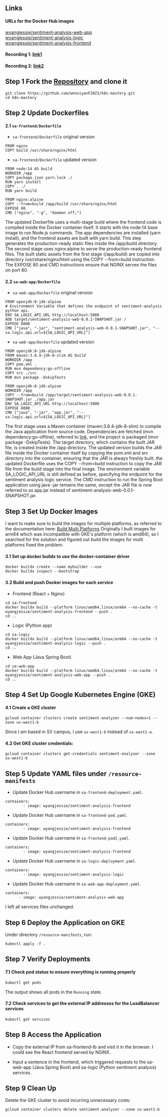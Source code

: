 ## Links
#### URLs for the Docker Hub images
[wyangjessie/sentiment-analysis-web-app](https://hub.docker.com/repository/docker/wyangjessie/sentiment-analysis-web-app/general) \
[wyangjessie/sentiment-analysis-logic](https://hub.docker.com/repository/docker/wyangjessie/sentiment-analysis-logic/general) \
[wyangjessie/sentiment-analysis-frontend](https://hub.docker.com/repository/docker/wyangjessie/sentiment-analysis-frontend/general) 

#### Recording 1: [link1](https://drive.google.com/file/d/1VOkkykQ3rCi12__6WnUSHRTKdZW3ydme/view?usp=sharing)
#### Recording 2: [link2](https://drive.google.com/file/d/1DTfebngQSXcFaWcVVV18Cdljxvzy8QyS/view?usp=sharing)

## Step 1 Fork the [Repository](https://github.com/rinormaloku/k8s-mastery.git) and clone it
```
git clone https://github.com/wenxiyanF2023/k8s-mastery.git
cd k8s-mastery
```

## Step 2 Update Dockerfiles
#### 2.1 `sa-frontend/Dockerfile` 
- `sa-frontend/Dockerfile` original version
```
FROM nginx
COPY build /usr/share/nginx/html
```

- `sa-frontend/Dockerfile` updated version
```
FROM node:14 AS build
WORKDIR /app
COPY package.json yarn.lock ./
RUN yarn install
COPY . ./
RUN yarn build

FROM nginx:alpine
COPY --from=build /app/build /usr/share/nginx/html
EXPOSE 80
CMD ["nginx", "-g", "daemon off;"]
```

The updated Dockerfile uses a multi-stage build where the frontend code is compiled inside the Docker container itself. It starts with the node:14 base image to run Node.js commands. The app dependencies are installed (yarn install), and the frontend assets are built with yarn build. This step generates the production-ready static files inside the /app/build directory. The second stage uses nginx:alpine to serve the production-ready frontend files. The built static assets from the first stage (/app/build) are copied into directory /usr/share/nginx/html using the COPY --from=build instruction. The EXPOSE 80 and CMD instructions ensure that NGINX serves the files on port 80.


#### 2.2 `sa-web-app/Dockerfile` 
- `sa-web-app/Dockerfile` original version
```
FROM openjdk:8-jdk-alpine
# Environment Variable that defines the endpoint of sentiment-analysis python api.
ENV SA_LOGIC_API_URL http://localhost:5000
ADD target/sentiment-analysis-web-0.0.1-SNAPSHOT.jar /
EXPOSE 8080
CMD ["java", "-jar", "sentiment-analysis-web-0.0.1-SNAPSHOT.jar", "--sa.logic.api.url=${SA_LOGIC_API_URL}"]
```

- `sa-web-app/Dockerfile` updated version
```
FROM openjdk:8-jdk-alpine
FROM maven:3.8.4-jdk-8-slim AS build
WORKDIR /app
COPY pom.xml .
RUN mvn dependency:go-offline
COPY src ./src
RUN mvn package -DskipTests

FROM openjdk:8-jdk-alpine
WORKDIR /app
COPY --from=build /app/target/sentiment-analysis-web-0.0.1-SNAPSHOT.jar ./app.jar
ENV SA_LOGIC_API_URL http://localhost:5000
EXPOSE 8080
CMD ["java", "-jar", "app.jar", "--sa.logic.api.url=${SA_LOGIC_API_URL}"]
```

The first stage uses a Maven container (maven:3.8.4-jdk-8-slim) to compile the Java application from source code. Dependencies are fetched (mvn dependency:go-offline), referred to [link](https://stackoverflow.com/questions/7233328/how-do-i-configure-maven-for-offline-development), and the project is packaged (mvn package -DskipTests). The target directory, which contains the built JAR file, is created inside the /app directory. The updated version builds the JAR file inside the Docker container itself by copying the pom.xml and src directory into the container, ensuring that the JAR is always freshly built. the updated Dockerfile uses the COPY --from=build instruction to copy the JAR file from the build stage into the final image. The environment variable SA_LOGIC_API_URL is still defined as before, specifying the endpoint for the sentiment analysis logic service. The CMD instruction to run the Spring Boot application using java -jar remains the same, except the JAR file is now referred to as app.jar instead of sentiment-analysis-web-0.0.1-SNAPSHOT.jar.


## Step 3 Set Up Docker Images
I want to make sure to build the images for multiple platforms, as referred to the documentation here: [Build Multi Platforms](https://docs.docker.com/build/building/multi-platform/)
Originally I built images for arm64 which was incompatible with GKE's platform (which is amd64), so I searched for the solution and figured out build the images for multi platforms fixed the problem.

#### 3.1 Set up docker buildx to use the docker-container driver
```
docker buildx create --name mybuilder --use
docker buildx inspect --bootstrap
```

#### 3.2 Build and push Docker images for each service
- Frontend (React + Nginx)
```
cd sa-frontend
docker buildx build --platform linux/amd64,linux/arm64 --no-cache -t wyangjessie/sentiment-analysis-frontend --push .
cd ..
```

- Logic (Python app)
```
cd sa-logic
docker buildx build --platform linux/amd64,linux/arm64 --no-cache -t wyangjessie/sentiment-analysis-logic --push .
cd ..
```

- Web App (Java Spring Boot)
```
cd sa-web-app
docker buildx build --platform linux/amd64,linux/arm64 --no-cache -t wyangjessie/sentiment-analysis-web-app --push .
cd ..
```


## Step 4 Set Up Google Kubernetes Engine (GKE)
#### 4.1 Create a GKE cluster
```
gcloud container clusters create sentiment-analyzer --num-nodes=1 --zone us-west1-b
```

Since I am based in SV campus, I use `us-west1-b` instead of `us-east1-a`.

#### 4.2 Get GKE cluster credentials:
```
gcloud container clusters get-credentials sentiment-analyzer --zone us-west1-b
```

## Step 5 Update YAML files under `/resource-manifests`
- Update Docker Hub username in `sa-frontend-deployment.yaml`.
```
containers:
        - image: wyangjessie/sentiment-analysis-frontend
```

- Update Docker Hub username in `sa-frontend-pod.yaml`.
```
containers:
        - image: wyangjessie/sentiment-analysis-frontend
```

- Update Docker Hub username in `sa-frontend-pod2.yaml`.
```
containers:
        - image: wyangjessie/sentiment-analysis-frontend
```

- Update Docker Hub username in `sa-logic-deployment.yaml`.
```
containers:
        - image: wyangjessie/sentiment-analysis-logic
```

- Update Docker Hub username in `sa-web-app-deployment.yaml`.
```
containers:
      - image: wyangjessie/sentiment-analysis-web-app
```

I left all services files unchanged.

## Step 6 Deploy the Application on GKE
Under directory `/resource-manifests`, run: 
```
kubectl apply -f .
```

##  Step 7 Verify Deployments
#### 7.1 Check pod status to ensure everything is running properly
```
kubectl get pods
```
The output shows all pods in the `Running` state.

#### 7.2 Check services to get the external IP addresses for the LoadBalancer services
```
kubectl get services
```


## Step 8 Access the Application
- Copy the external IP from sa-frontend-lb and visit it in the browser. I could see the React frontend served by NGINX.

- Input a sentence in the frontend, which triggered requests to the sa-web-app (Java Spring Boot) and sa-logic (Python sentiment analysis) services.


## Step 9 Clean Up
Delete the GKE cluster to avoid incurring unnecessary costs:
```
gcloud container clusters delete sentiment-analyzer --zone us-west1-b
```
